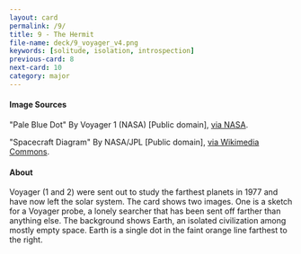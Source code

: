 ```yaml
---
layout: card
permalink: /9/
title: 9 - The Hermit
file-name: deck/9_voyager_v4.png
keywords: [solitude, isolation, introspection]
previous-card: 8
next-card: 10
category: major
---
```


#### Image Sources
"Pale Blue Dot" By Voyager 1 (NASA) [Public domain], [via NASA](https://visibleearth.nasa.gov/view.php?id=52392).

"Spacecraft Diagram" By NASA/JPL [Public domain], [via Wikimedia Commons](https://commons.wikimedia.org/wiki/File%3AVoyager_Program_-_spacecraft_diagram.png).

#### About
Voyager (1 and 2) were sent out to study the farthest planets in 1977 and have now left the solar system.
The card shows two images.
One is a sketch for a Voyager probe, a lonely searcher that has been sent off farther than anything else.
The background shows Earth, an isolated civilization among mostly empty space.
Earth is a single dot in the faint orange line farthest to the right.
